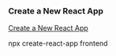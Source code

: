 ### Create a New React App

[Create a New React App](http://reactjs.org/docs/create-react-app.html)

npx create-react-app frontend
